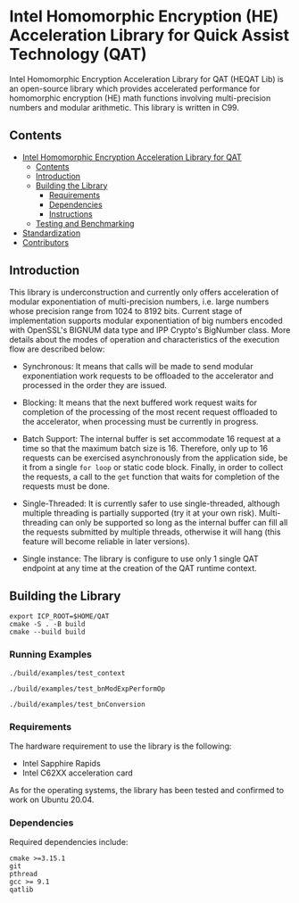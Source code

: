 # Intel Homomorphic Encryption (HE) Acceleration Library for Quick Assist Technology (QAT)
Intel Homomorphic Encryption Acceleration Library for QAT (HEQAT Lib) is an open-source library which provides accelerated performance for homomorphic encryption (HE) math functions involving multi-precision numbers and modular arithmetic. This library is written in C99. 

## Contents
- [Intel Homomorphic Encryption Acceleration Library for QAT](#intel-homomorphic-encryption-library-for-qat)
  - [Contents](#contents)
  - [Introduction](#introduction)
  - [Building the Library](#building-the-library)
    - [Requirements](#requirements)
    - [Dependencies](#dependencies)
    - [Instructions](#instructions)
  - [Testing and Benchmarking](#testing-and-benchmarking)
- [Standardization](#standardization)
- [Contributors](#contributors)

## Introduction

This library is underconstruction and currently only offers acceleration of modular exponentiation of multi-precision numbers, i.e. large numbers whose precision range from 1024 to 8192 bits. Current stage of implementation supports modular exponentiation of big numbers encoded with OpenSSL's BIGNUM data type and IPP Crypto's BigNumber class. More details about the modes of operation and characteristics of the execution flow are described below:

 - Synchronous: It means that calls will be made to send modular exponentiation work requests to be offloaded to the accelerator and processed in the order they are issued.

 - Blocking: It means that the next buffered work request waits for completion of the processing of the most recent request offloaded to the accelerator, when processing must be currently in progress.

 - Batch Support: The internal buffer is set accommodate 16 request at a time so that the maximum batch size is 16. Therefore, only up to 16 requests can be exercised asynchronously from the application side, be it from a single `for loop` or static code block. Finally, in order to collect the requests, a call to the `get` function that waits for completion of the requests must be done. 

 - Single-Threaded: It is currently safer to use single-threaded, although multiple threading is partially supported (try it at your own risk). Multi-threading can only be supported so long as the internal buffer can fill all the requests submitted by multiple threads, otherwise it will hang (this feature will become reliable in later versions).

 - Single instance: The library is configure to use only 1 single QAT endpoint at any time at the creation of the QAT runtime context.

## Building the Library

```
export ICP_ROOT=$HOME/QAT
cmake -S . -B build
cmake --build build
```

### Running Examples

```
./build/examples/test_context
``` 

```
./build/examples/test_bnModExpPerformOp
``` 

```
./build/examples/test_bnConversion
``` 

### Requirements
The hardware requirement to use the library is the following:
 - Intel Sapphire Rapids
 - Intel C62XX acceleration card

As for the operating systems, the library has been tested and confirmed to work on Ubuntu 20.04.

### Dependencies

Required dependencies include:
```
cmake >=3.15.1
git
pthread
gcc >= 9.1
qatlib
```

